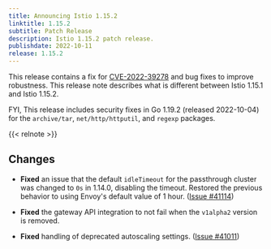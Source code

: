 ```yaml
---
title: Announcing Istio 1.15.2
linktitle: 1.15.2
subtitle: Patch Release
description: Istio 1.15.2 patch release.
publishdate: 2022-10-11
release: 1.15.2
---
```


This release contains a fix for [CVE-2022-39278](/pt-br/news/security/istio-security-2022-007/#cve-2022-39278) and
bug fixes to improve robustness. This release note describes what is different between Istio 1.15.1 and Istio 1.15.2.

FYI, This release includes security fixes in Go 1.19.2 (released 2022-10-04) for the `archive/tar`, `net/http/httputil`, and `regexp` packages.

{{< relnote >}}

## Changes

- **Fixed** an issue that the default `idleTimeout` for the passthrough cluster was changed to `0s` in 1.14.0, disabling the timeout. Restored the previous behavior to using Envoy's default value of 1 hour. ([Issue #41114](https://github.com/istio/istio/issues/41114))

- **Fixed** the gateway API integration to not fail when the `v1alpha2` version is removed.

- **Fixed** handling of deprecated autoscaling settings. ([Issue #41011](https://github.com/istio/istio/issues/41011))
